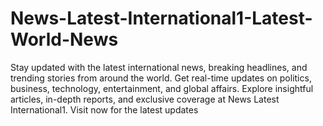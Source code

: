 # News-Latest-International1-Latest-World-News
Stay updated with the latest international news, breaking headlines, and trending stories from around the world. Get real-time updates on politics, business, technology, entertainment, and global affairs. Explore insightful articles, in-depth reports, and exclusive coverage at News Latest International1. Visit now for the latest updates
